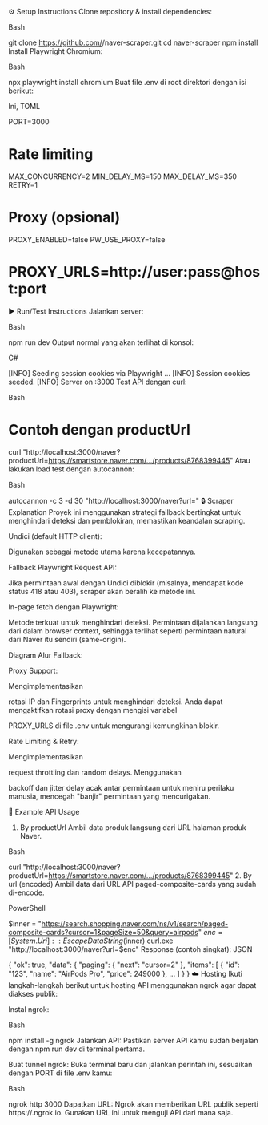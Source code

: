 
⚙️ Setup Instructions
Clone repository & install dependencies:

Bash

git clone https://github.com/<your-username>/naver-scraper.git
cd naver-scraper
npm install
Install Playwright Chromium:

Bash

npx playwright install chromium
Buat file .env di root direktori dengan isi berikut:

Ini, TOML

PORT=3000

# Rate limiting
MAX_CONCURRENCY=2
MIN_DELAY_MS=150
MAX_DELAY_MS=350
RETRY=1

# Proxy (opsional)
PROXY_ENABLED=false
PW_USE_PROXY=false
# PROXY_URLS=http://user:pass@host:port
▶️ Run/Test Instructions
Jalankan server:

Bash

npm run dev
Output normal yang akan terlihat di konsol:

C#

[INFO] Seeding session cookies via Playwright ...
[INFO] Session cookies seeded.
[INFO] Server on :3000
Test API dengan curl:

Bash

# Contoh dengan productUrl
curl "http://localhost:3000/naver?productUrl=https://smartstore.naver.com/.../products/8768399445"
Atau lakukan load test dengan autocannon:

Bash

autocannon -c 3 -d 30 "http://localhost:3000/naver?url=<encoded-url>"
🔒 Scraper Explanation
Proyek ini menggunakan strategi fallback bertingkat untuk menghindari deteksi dan pemblokiran, memastikan keandalan scraping.

Undici (default HTTP client):

Digunakan sebagai metode utama karena kecepatannya.

Fallback Playwright Request API:

Jika permintaan awal dengan Undici diblokir (misalnya, mendapat kode status 418 atau 403), scraper akan beralih ke metode ini.

In-page fetch dengan Playwright:

Metode terkuat untuk menghindari deteksi. Permintaan dijalankan langsung dari dalam browser context, sehingga terlihat seperti permintaan natural dari Naver itu sendiri (same-origin).

Diagram Alur Fallback:

Proxy Support:

Mengimplementasikan 

rotasi IP dan Fingerprints untuk menghindari deteksi. Anda dapat mengaktifkan rotasi proxy dengan mengisi variabel 

PROXY_URLS di file .env untuk mengurangi kemungkinan blokir.

Rate Limiting & Retry:

Mengimplementasikan 

request throttling dan random delays. Menggunakan 

backoff dan jitter delay acak antar permintaan untuk meniru perilaku manusia, mencegah "banjir" permintaan yang mencurigakan.

📌 Example API Usage
1. By productUrl
Ambil data produk langsung dari URL halaman produk Naver.

Bash

curl "http://localhost:3000/naver?productUrl=https://smartstore.naver.com/.../products/8768399445"
2. By url (encoded)
Ambil data dari URL API paged-composite-cards yang sudah di-encode.

PowerShell

$inner = "https://search.shopping.naver.com/ns/v1/search/paged-composite-cards?cursor=1&pageSize=50&query=airpods"
$enc = [System.Uri]::EscapeDataString($inner)
curl.exe "http://localhost:3000/naver?url=$enc"
Response (contoh singkat):
JSON

{
  "ok": true,
  "data": {
    "paging": { "next": "cursor=2" },
    "items": [ { "id": "123", "name": "AirPods Pro", "price": 249000 }, ... ]
  }
}
☁️ Hosting
Ikuti langkah-langkah berikut untuk hosting API menggunakan ngrok agar dapat diakses publik:

Instal ngrok:

Bash

npm install -g ngrok
Jalankan API:
Pastikan server API kamu sudah berjalan dengan npm run dev di terminal pertama.

Buat tunnel ngrok:
Buka terminal baru dan jalankan perintah ini, sesuaikan dengan PORT di file .env kamu:

Bash

ngrok http 3000
Dapatkan URL:
Ngrok akan memberikan URL publik seperti https://<random-id>.ngrok.io. Gunakan URL ini untuk menguji API dari mana saja.
